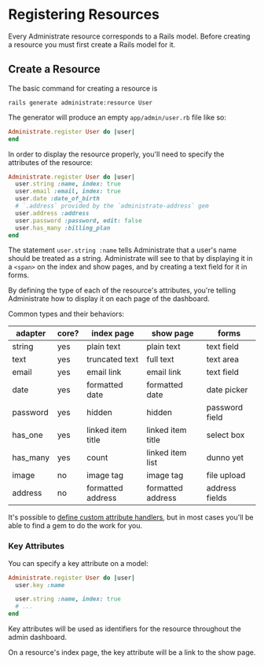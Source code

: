 # Registering Resources

Every Administrate resource corresponds to a Rails model.
Before creating a resource you must first create a Rails model for it.

## Create a Resource

The basic command for creating a resource is

```
rails generate administrate:resource User
```

The generator will produce an empty `app/admin/user.rb` file like so:

```ruby
Administrate.register User do |user|
end
```

In order to display the resource properly,
you'll need to specify the attributes of the resource:

```ruby
Administrate.register User do |user|
  user.string :name, index: true
  user.email :email, index: true
  user.date :date_of_birth
  # `.address` provided by the `administrate-address` gem
  user.address :address
  user.password :password, edit: false
  user.has_many :billing_plan
end
```

The statement `user.string :name` tells Administrate
that a user's name should be treated as a string.
Administrate will see to that by displaying it in a `<span>`
on the index and show pages, and by creating a text field for it in forms.

By defining the type of each of the resource's attributes,
you're telling Administrate how to display it on each page of the dashboard.

Common types and their behaviors:

| adapter  | core? | index page        | show page         | forms          |
| -------- | ----- | ----------------- | ----------------- | -------------- |
| string   | yes   | plain text        | plain text        | text field     |
| text     | yes   | truncated text    | full text         | text area      |
| email    | yes   | email link        | email link        | text field     |
| date     | yes   | formatted date    | formatted date    | date picker    |
| password | yes   | hidden            | hidden            | password field |
| has_one  | yes   | linked item title | linked item title | select box     |
| has_many | yes   | count             | linked item list  | dunno yet      |
| image    | no    | image tag         | image tag         | file upload    |
| address  | no    | formatted address | formatted address | address fields |

It's possible to [define custom attribute handlers],
but in most cases you'll be able to find a gem to do the work for you.

[define custom attribute handlers]: 2-1-custom-attribute-adapters.md

### Key Attributes

You can specify a key attribute on a model:

```ruby
Administrate.register User do |user|
  user.key :name

  user.string :name, index: true
  # ...
end
```

Key attributes will be used as identifiers for the resource
throughout the admin dashboard.

On a resource's index page,
the key attribute will be a link to the show page.
